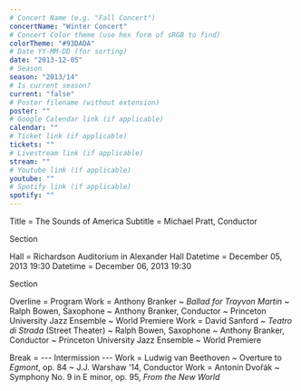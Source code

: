```yaml
---
# Concert Name (e.g. "Fall Concert")
concertName: "Winter Concert"
# Concert Color theme (use hex form of sRGB to find)
colorTheme: "#93DADA"
# Date YY-MM-DD (for sorting)
date: "2013-12-05"
# Season
season: "2013/14"
# Is current season?
current: "false"
# Poster filename (without extension)
poster: ""
# Google Calendar link (if applicable)
calendar: ""
# Ticket link (if applicable)
tickets: ""
# Livestream link (if applicable)
stream: ""
# Youtube link (if applicable)
youtube: ""
# Spotify link (if applicable)
spotify: ""
---
```

Title = The Sounds of America
Subtitle = Michael Pratt, Conductor

Section

Hall = Richardson Auditorium in Alexander Hall
Datetime = December 05, 2013 19:30
Datetime = December 06, 2013 19:30

Section

Overline = Program
Work = Anthony Branker ~ *Ballad for Trayvon Martin* ~ Ralph Bowen, Saxophone ~ Anthony Branker, Conductor ~ Princeton University Jazz Ensemble ~ World Premiere
Work = David Sanford ~ *Teatro di Strada* (Street Theater) ~ Ralph Bowen, Saxophone ~ Anthony Branker, Conductor ~ Princeton University Jazz Ensemble ~ World Premiere


Break = --- Intermission ---
Work = Ludwig van Beethoven ~ Overture to *Egmont*, op. 84 ~ J.J. Warshaw ’14, Conductor
Work = Antonín Dvořák ~ Symphony No. 9 in E minor, op. 95, *From the New World*
